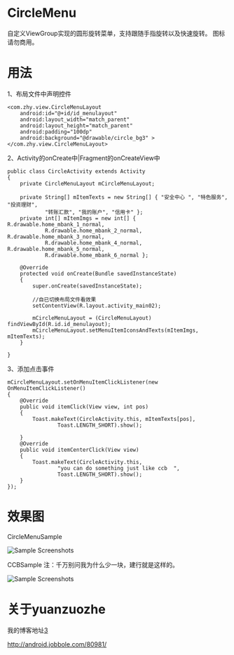 # CircleMenu
自定义ViewGroup实现的圆形旋转菜单，支持跟随手指旋转以及快速旋转。
图标请勿商用。

用法
=====
1、布局文件中声明控件

	<com.zhy.view.CircleMenuLayout
		android:id="@+id/id_menulayout"
		android:layout_width="match_parent"
		android:layout_height="match_parent"
		android:padding="100dp"
		android:background="@drawable/circle_bg3" >
	</com.zhy.view.CircleMenuLayout>

2、Activity的onCreate中|Fragment的onCreateView中

	public class CircleActivity extends Activity
	{
		private CircleMenuLayout mCircleMenuLayout;

		private String[] mItemTexts = new String[] { "安全中心 ", "特色服务", "投资理财",
				"转账汇款", "我的账户", "信用卡" };
		private int[] mItemImgs = new int[] { R.drawable.home_mbank_1_normal,
				R.drawable.home_mbank_2_normal, R.drawable.home_mbank_3_normal,
				R.drawable.home_mbank_4_normal, R.drawable.home_mbank_5_normal,
				R.drawable.home_mbank_6_normal };

		@Override
		protected void onCreate(Bundle savedInstanceState)
		{
			super.onCreate(savedInstanceState);
			
			//自已切换布局文件看效果
			setContentView(R.layout.activity_main02);

			mCircleMenuLayout = (CircleMenuLayout) findViewById(R.id.id_menulayout);
			mCircleMenuLayout.setMenuItemIconsAndTexts(mItemImgs, mItemTexts);
		}

	}

3、添加点击事件

	mCircleMenuLayout.setOnMenuItemClickListener(new OnMenuItemClickListener()
	{
		@Override
		public void itemClick(View view, int pos)
		{
			Toast.makeText(CircleActivity.this, mItemTexts[pos],
					Toast.LENGTH_SHORT).show();

		}
		@Override
		public void itemCenterClick(View view)
		{
			Toast.makeText(CircleActivity.this,
					"you can do something just like ccb  ",
					Toast.LENGTH_SHORT).show();
		}
	});

效果图
=====

CircleMenuSample

![Sample Screenshots][1]

CCBSample 注：千万别问我为什么少一块，建行就是这样的。

![Sample Screenshots][2]


关于yuanzuozhe
=====

我的博客地址[3]

http://android.jobbole.com/80981/

[1]: https://github.com/hongyangAndroid/CircleMenu/blob/master/sample_zhy_CircleMenu/screen_shot.gif
[2]: https://github.com/hongyangAndroid/CircleMenu/blob/master/sample_zhy_CircleMenu/ccb.gif
[3]: http://blog.csdn.net/lmj623565791
